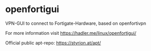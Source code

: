 # openfortigui
VPN-GUI to connect to Fortigate-Hardware, based on openfortivpn

For more information visit https://hadler.me/linux/openfortigui/

Official public apt-repo: https://styrion.at/apt/
